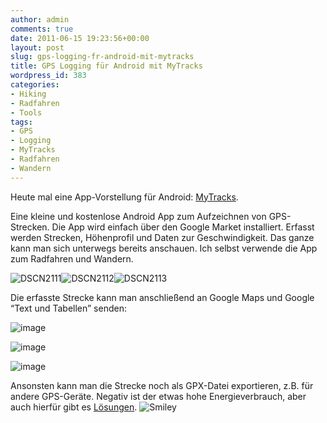 ```yaml
---
author: admin
comments: true
date: 2011-06-15 19:23:56+00:00
layout: post
slug: gps-logging-fr-android-mit-mytracks
title: GPS Logging für Android mit MyTracks
wordpress_id: 383
categories:
- Hiking
- Radfahren
- Tools
tags:
- GPS
- Logging
- MyTracks
- Radfahren
- Wandern
---
```


Heute mal eine App-Vorstellung für Android: [MyTracks](http://mytracks.appspot.com/). 

Eine kleine und kostenlose Android App zum Aufzeichnen von GPS-Strecken. Die App wird einfach über den Google Market installiert. Erfasst werden Strecken, Höhenprofil und Daten zur Geschwindigkeit. Das ganze kann man sich unterwegs bereits anschauen. Ich selbst verwende die App zum Radfahren und Wandern. 

![DSCN2111](http://andydunkel.net/assets/uploads/2011/06/DSCN2111.jpg)![DSCN2112](http://andydunkel.net/assets/uploads/2011/06/DSCN2112.jpg)![DSCN2113](http://andydunkel.net/assets/uploads/2011/06/DSCN2113.jpg)

<!-- more -->

Die erfasste Strecke kann man anschließend an Google Maps und Google “Text und Tabellen” senden:

![image](http://andydunkel.net/assets/uploads/2011/06/image.png)

![image](http://andydunkel.net/assets/uploads/2011/06/image1.png)

  

![image](http://andydunkel.net/assets/uploads/2011/06/image2.png)

Ansonsten kann man die Strecke noch als GPX-Datei exportieren, z.B. für andere GPS-Geräte. Negativ ist der etwas hohe Energieverbrauch, aber auch hierfür gibt es [Lösungen](http://andydunkel.net/gadgets/2011/05/26/usb-akku-frs-smartphone.html). ![Smiley](http://andydunkel.net/assets/uploads/2011/06/wlEmoticon-smile2.png)
